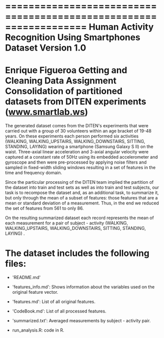 ==================================================================
Human Activity Recognition Using Smartphones Dataset
Version 1.0
==================================================================
Enrique Figueroa
Getting and Cleaning Data Assignment
Consolidation of partitioned datasets from DITEN experiments (www.smartlab.ws)
==================================================================
The generated dataset comes from the DITEN's experiments that were carried out with a group of 30 volunteers within an age bracket of 19-48 years. On these experiments each person performed six activities (WALKING, WALKING_UPSTAIRS, WALKING_DOWNSTAIRS, SITTING, STANDING, LAYING) wearing a smartphone (Samsung Galaxy S II) on the waist. Three-axial linear acceleration and 3-axial angular velocity were captured at a constant rate of 50Hz using its embedded accelerometer and gyroscope and then were pre-processed by applying noise filters and sampled in fixed-width sliding windows resulting in a set of features in the time and frequency domain. 

Since the particular processing of the DITEN team implied the partition of the dataset into train and test sets as well as into train and test subjects, our task is to recompose the dataset and, as an additional task, to summarize it, but only through the mean of a subset of features: those features that are a mean or standard deviation of a measurement. Thus, in the end we reduced the set of features from 561 to only 86.

On the resulting summarized dataset each record represents the mean of each measurement for a pair of subject - activity (WALKING, WALKING_UPSTAIRS, WALKING_DOWNSTAIRS, SITTING, STANDING, LAYING) .

The dataset includes the following files:
=========================================

- 'README.md'

- 'features_info.md': Shows information about the variables used on the original feature vector.

- 'features.md': List of all original features.

- 'CodeBook.md': List of all processed features.

- 'summarized.txt': Averaged measurements by subject - activity pair.

- run_analysis.R: code in R.